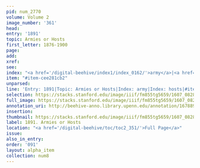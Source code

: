 ```yaml
---
pid: num_2770
volume: Volume 2
image_number: '361'
head:
entry: '1891'
topic: Armies or Hosts
first_letter: 1876-1900
page:
add:
xref:
see:
index: "<a href='/digital-beehive/index1/index_0162/'>army</a>|<a href='/digital-beehive/index2/index_1828/'>hosts</a>"
item: "#item-cee281cb2"
unparsed:
line: 'Entry: 1891|Topic: Armies or Hosts|Index: army|Index: hosts|#item-cee281cb2'
selection: https://stacks.stanford.edu/image/iiif/fm855tg5659/1607_0828/316,276,2902,255/full/0/default.jpg
full_image: https://stacks.stanford.edu/image/iiif/fm855tg5659/1607_0828/full/full/0/default.jpg
annotation_uri: http://beehive-anno.library.upenn.edu/annotation/1678892207662
insertion:
thumbnail: https://stacks.stanford.edu/image/iiif/fm855tg5659/1607_0828/316,276,600,180/250,/0/default.jpg
label: 1891. Armies or Hosts
location: "<a href='/digital-beehive/toc/toc2_351/'>Full Page</a>"
issue:
also_in_entry:
order: '091'
layout: alpha_item
collection: num8
---
```


